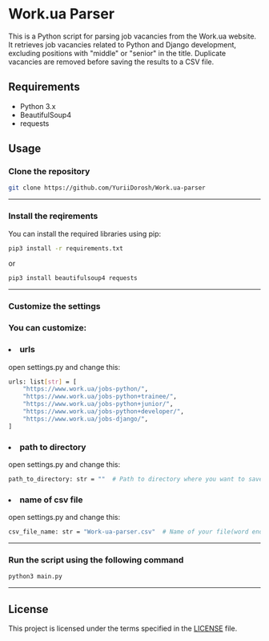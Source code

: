 # Work.ua Parser

This is a Python script for parsing job vacancies from the Work.ua website. It retrieves job vacancies related to Python and Django development, excluding positions with "middle" or "senior" in the title. Duplicate vacancies are removed before saving the results to a CSV file.

## Requirements

- Python 3.x
- BeautifulSoup4
- requests


## Usage

### Clone the repository
```bash
git clone https://github.com/YuriiDorosh/Work.ua-parser
```

---

### Install the reqirements

You can install the required libraries using pip:

```bash
pip3 install -r requirements.txt
```

or

```bash
pip3 install beautifulsoup4 requests
```

---

### Customize the settings

### You can customize:

### <li>urls</li>

open settings.py and change this:

```bash
urls: list[str] = [
    "https://www.work.ua/jobs-python/",
    "https://www.work.ua/jobs-python+trainee/",
    "https://www.work.ua/jobs-python+junior/",
    "https://www.work.ua/jobs-python+developer/",
    "https://www.work.ua/jobs-django/",
]
```

### <li>path to directory</li>

open settings.py and change this:

```bash
path_to_directory: str = ""  # Path to directory where you want to save file with vacancies.
```

### <li>name of csv file</li>

open settings.py and change this:

```bash
csv_file_name: str = "Work-ua-parser.csv"  # Name of your file(word ending: .csv)
```

---

### Run the script using the following command
```bash
python3 main.py
```

---

## License

This project is licensed under the terms specified in the [LICENSE](LICENSE) file.






